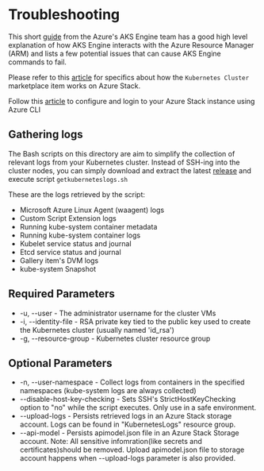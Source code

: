 # Troubleshooting

This short [guide](https://github.com/Azure/aks-engine/blob/master/docs/howto/troubleshooting.md) from the Azure's AKS Engine team has a good high level explanation of how AKS Engine interacts with the Azure Resource Manager (ARM) and lists a few potential issues that can cause AKS Engine commands to fail.

Please refer to this [article](https://docs.microsoft.com/en-us/azure/azure-stack/user/azure-stack-solution-template-kubernetes-trouble) for specifics about how the `Kubernetes Cluster` marketplace item works on Azure Stack.

Follow this [article](https://docs.microsoft.com/azure-stack/user/azure-stack-version-profiles-azurecli2) to configure and login to your Azure Stack instance using Azure CLI

## Gathering logs

The Bash scripts on this directory are aim to simplify the collection of relevant logs from your Kubernetes cluster. Instead of SSH-ing into the cluster nodes, you can simply download and extract the latest [release](https://github.com/msazurestackworkloads/azurestack-gallery/raw/master/diagnosis/Diagnosis.zip) and execute script `getkuberneteslogs.sh`  

These are the logs retrieved by the script:

- Microsoft Azure Linux Agent (waagent) logs
- Custom Script Extension logs
- Running kube-system container metadata
- Running kube-system container logs
- Kubelet service status and journal
- Etcd service status and journal
- Gallery item's DVM logs
- kube-system Snapshot

## Required Parameters 

- -u, --user           - The administrator username for the cluster VMs
- -i, --identity-file  - RSA private key tied to the public key used to create the Kubernetes cluster (usually named 'id_rsa')
- -g, --resource-group - Kubernetes cluster resource group

## Optional Parameters

- -n, --user-namespace        - Collect logs from containers in the specified namespaces (kube-system logs are always collected)
- --disable-host-key-checking - Sets SSH's StrictHostKeyChecking option to "no" while the script executes. Only use in a safe environment.
- --upload-logs                - Persists retrieved logs in an Azure Stack storage account. Logs can be found in "KubernetesLogs" resource group.
- --api-model                  - Persists apimodel.json file in an Azure Stack Storage account. 
                               Note: All sensitive infomration(like secrets and certificates)should be removed. Upload apimodel.json file to storage account happens when --upload-logs parameter is also provided.

